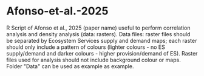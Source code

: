 # Afonso-et-al.-2025
R Script of Afonso et al., 2025 (paper name) useful to perform correlation analysis and density analysis (data: rasters). 
Data files: raster files should be separated by Ecosystem Services supply and demand maps; each raster should only include a pattern of colours (lighter colours - no ES supply/demand and darker colours - higher provision/demand of ES). Raster files used for analysis should not include background colour or maps. Folder "Data" can be used as example as example. 
